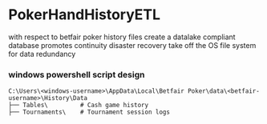 # PokerHandHistoryETL
with respect to betfair poker history files
	create a datalake compliant database 
		promotes continuity
		disaster recovery
		take off the OS file system for data redundancy
### windows powershell script design
	C:\Users\<windows-username>\AppData\Local\Betfair Poker\data\<betfair-username>\History\Data
	├── Tables\         # Cash game history
	├── Tournaments\    # Tournament session logs